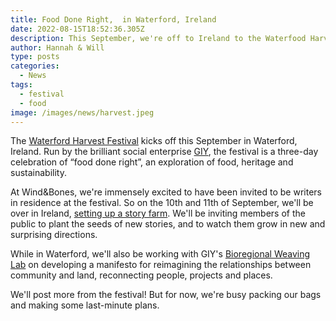 ```yaml
---
title: Food Done Right,  in Waterford, Ireland
date: 2022-08-15T18:52:36.305Z
description: This September, we're off to Ireland to the Waterfood Harvest Festival
author: Hannah & Will
type: posts
categories:
  - News
tags:
  - festival
  - food
image: /images/news/harvest.jpeg
---
```

The [Waterford Harvest Festival](https://harvest.giy.ie/) kicks off this September in Waterford, Ireland. Run by the brilliant social enterprise [GIY](https://giy.ie/about-us/), the festival is a three-day celebration of “food done right”, an exploration of food, heritage and sustainability. 

At Wind&Bones, we're immensely excited to have been invited to be writers in residence at the festival. So on the 10th and 11th of September, we'll be over in Ireland, [setting up a story farm](https://harvest.giy.ie/events/windbones-story-farm/). We'll be inviting members of the public to plant the seeds of new stories, and to watch them grow in new and surprising directions.

While in Waterford, we'll also be working with GIY's [Bioregional Weaving Lab](https://giy.ie/programmes/bioregional-weaving-lab/) on developing a manifesto for reimagining the relationships between community and land,  reconnecting people, projects and places.

We'll post more from the festival! But for now, we're busy packing our bags and making some last-minute plans.
